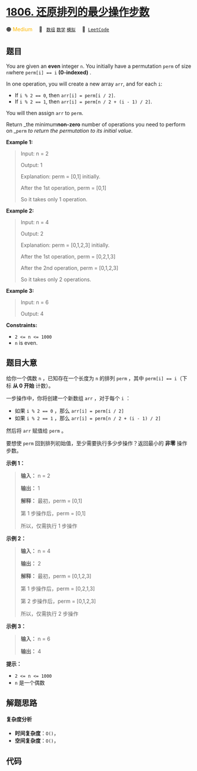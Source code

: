 # [1806. 还原排列的最少操作步数](https://leetcode.com/problems/minimum-number-of-operations-to-reinitialize-a-permutation)

🟠 <font color=#ffb800>Medium</font>&emsp; 🔖&ensp; [`数组`](/outline/tag/array.md) [`数学`](/outline/tag/math.md) [`模拟`](/outline/tag/simulation.md)&emsp; 🔗&ensp;[`LeetCode`](https://leetcode.com/problems/minimum-number-of-operations-to-reinitialize-a-permutation)

## 题目

You are given an **even** integer `n`​​​​​​. You initially have a permutation
`perm` of size `n`​​ where `perm[i] == i`​ **(0-indexed)** ​​​​.

In one operation, you will create a new array `arr`, and for each `i`:

  * If `i % 2 == 0`, then `arr[i] = perm[i / 2]`.
  * If `i % 2 == 1`, then `arr[i] = perm[n / 2 + (i - 1) / 2]`.

You will then assign `arr`​​​​ to `perm`.

Return _the minimum**non-zero** number of operations you need to perform on
_`perm` _to return the permutation to its initial value._



**Example 1:**

> Input: n = 2
> 
> Output: 1
> 
> Explanation: perm = [0,1] initially.
> 
> After the 1st operation, perm = [0,1]
> 
> So it takes only 1 operation.

**Example 2:**

> Input: n = 4
> 
> Output: 2
> 
> Explanation: perm = [0,1,2,3] initially.
> 
> After the 1st operation, perm = [0,2,1,3]
> 
> After the 2nd operation, perm = [0,1,2,3]
> 
> So it takes only 2 operations.

**Example 3:**

> Input: n = 6
> 
> Output: 4

**Constraints:**

  * `2 <= n <= 1000`
  * `n`​​​​​​ is even.


## 题目大意

给你一个偶数 `n`​​​​​​ ，已知存在一个长度为 `n` 的排列 `perm` ，其中 `perm[i] == i`​（下标 **从 0 开始**
计数）。

一步操作中，你将创建一个新数组 `arr` ，对于每个 `i` ：

  * 如果 `i % 2 == 0` ，那么 `arr[i] = perm[i / 2]`
  * 如果 `i % 2 == 1` ，那么 `arr[i] = perm[n / 2 + (i - 1) / 2]`

然后将 `arr`​​ 赋值​​给 `perm` 。

要想使 `perm` 回到排列初始值，至少需要执行多少步操作？返回最小的 **非零** 操作步数。

**示例 1：**

> 
> 
> 
> 
> 
> **输入：** n = 2
> 
> **输出：** 1
> 
> **解释：** 最初，perm = [0,1]
> 
> 第 1 步操作后，perm = [0,1]
> 
> 所以，仅需执行 1 步操作

**示例 2：**

> 
> 
> 
> 
> 
> **输入：** n = 4
> 
> **输出：** 2
> 
> **解释：** 最初，perm = [0,1,2,3]
> 
> 第 1 步操作后，perm = [0,2,1,3]
> 
> 第 2 步操作后，perm = [0,1,2,3]
> 
> 所以，仅需执行 2 步操作

**示例 3：**

> 
> 
> 
> 
> 
> **输入：** n = 6
> 
> **输出：** 4
> 
> 

**提示：**

  * `2 <= n <= 1000`
  * `n`​​​​​​ 是一个偶数


## 解题思路

#### 复杂度分析

- **时间复杂度**：`O()`，
- **空间复杂度**：`O()`，

## 代码

```javascript

```
